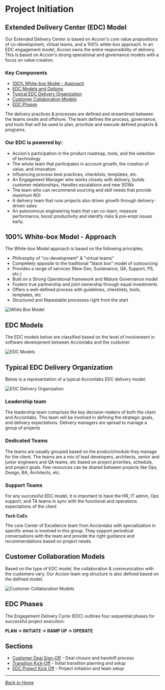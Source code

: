 # Project Initiation

## Extended Delivery Center (EDC) Model

Our Extended Delivery Center is based on Accion's core value propositions of co-development, virtual teams, and a 100% white-box approach. In an EDC engagement model, Accion owns the entire responsibility of delivery. This is based on Accion's strong operational and governance models with a focus on value creation.

### Key Components

- [100% White-box Model - Approach](#100-white-box-model---approach)
- [EDC Models and Options](#edc-models)
- [Typical EDC Delivery Organization](#typical-edc-delivery-organization)
- [Customer Collaboration Models](#customer-collaboration-models)
- [EDC Phases](#edc-phases)

The delivery practices & processes are defined and streamlined between the teams onsite and offshore. The team defines the process, governance, and tools that will be used to plan, prioritize and execute defined projects & programs.

### Our EDC is powered by:

- Accion's participation in the product roadmap, tools, and the selection of technology
- The whole team that participates in account growth, the creation of value, and innovation
- Influencing process best practices, checklists, templates, etc.
- An Engagement Manager who works closely with delivery, builds customer relationships, Handles escalations and new SOWs
- The team who can recommend sourcing and skill needs that provide maximum ROI
- A delivery team that runs projects also drives growth through delivery-driven sales
- An autonomous engineering team that can co-learn, measure performance, boost productivity and identify risks & pre-empt issues early.

## 100% White-box Model - Approach

The White-box Model approach is based on the following principles.

- Philosophy of "co-development" & "virtual teams"
- Completely opposite to the traditional "black box" model of outsourcing
- Provides a range of services (New Dev, Sustenance, QA, Support, PS, etc.)
- Built on a Strong Operational framework and Mature Governance model
- Fosters true partnership and joint ownership through equal investments
- Offers a well-defined process with guidelines, checklists, tools, templates, etc
- Structured and Repeatable processes right from the start

![White Box Model](/accion-delivery-handbook/assets/media/image3.png)

## EDC Models

The EDC models below are classified based on the level of involvement in software development between Accionlabs and the customer.

![EDC Models](/accion-delivery-handbook/assets/media/image4.png)

## Typical EDC Delivery Organization

Below is a representation of a typical Accionlabs EDC delivery model:

![EDC Delivery Organization](/accion-delivery-handbook/assets/media/image5.png)

### Leadership team

The leadership team comprises the key decision-makers of both the client and Accionlabs. This team will be involved in defining the strategic goals, and delivery expectations. Delivery managers are spread to manage a group of projects

### Dedicated Teams

The teams are usually grouped based on the product/module they manage for the client. The teams are a mix of lead developers, architects, senior and junior engineers and QA teams, etc based on project priorities, schedule, and project goals. Few resources can be shared between projects like Ops, Design, BA, Architects, etc.

### Support Teams

For any successful EDC model, it is important to have the HR, IT admin, Ops support, and TA teams in sync with the functional and operations expectations of the client

**Tech CoEs**

The core Center of Excellence team from Accionlabs with specialization in specific areas is involved in this group. They support periodical conversations with the team and provide the right guidance and recommendations based on project needs.

## Customer Collaboration Models

Based on the type of EDC model, the collaboration & communication with the customers vary. Our Accion team org structure is also defined based on the defined model.

![Customer Collaboration Models](/accion-delivery-handbook/assets/media/image6.png)

## EDC Phases

The Engagement Delivery Cycle (EDC) outlines four sequential phases for successful project execution:

**PLAN → INITIATE → RAMP UP → OPERATE**

## Sections

- [Customer Deal Sign-Off](customer-deal-signoff.md) - Deal closure and handoff process
- [Transition Kick-Off](transition-kickoff.md) - Initial transition planning and setup
- [EDC Project Kick Off](edc-project-kickoff.md) - Project initiation and team setup

---

*[Back to Home](../index.md)*
